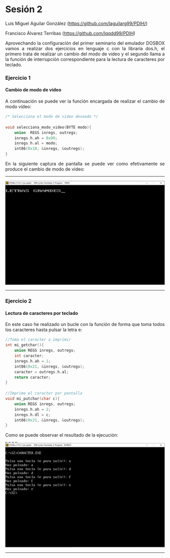 <h1>Sesión 2</h1>


Luis Miguel Aguilar González (https://github.com/laguilarg99/PDIH/)

Francisco Álvarez Terribas (https://github.com/Iqqdd99/PDIH)

<div style="text-align: justify">
Aprovechando la configuración del primer seminario del emulador DOSBOX vamos a realizar dos ejercicios en lenguaje c con la libraría dos.h, el primero trata de realizar un cambio del modo de video y el segundo llama a la función de interrupción correspondiente para la lectura de caracteres por teclado. 
</div>

<h3>Ejercicio 1</h3>
<h4>Cambio de modo de video</h4>
<div style="text-align: justify">
A continuación se puede ver la función encargada de realizar el cambio de modo vídeo:
</div>

```c
/* Selecciona el modo de video deseado */

void selecciona_modo_video(BYTE modo){
    union  REGS inregs, outregs;
    inregs.h.ah = 0x00;
    inregs.h.al = modo;
    int86(0x10, &inregs, &outregs);
}

```
<div style="text-align: justify">
En la siguiente captura de pantalla se puede ver como efetivamente se produce el cambio de modo de video:
</div>

_ _ _ _

<div style="text-align:center"><img src="Video.PNG" /></div>

_ _ _ _


<h3>Ejercicio 2</h3>
<h4>Lectura de caracteres por teclado</h4>
<div style="text-align: justify">
En este caso he realizado un bucle con la función de forma que toma todos los caracteres hasta pulsar la letra e:
</div>


```c
//Toma el caracter a imprimir
int mi_getchar(){
    union REGS inregs, outregs;
    int caracter;
    inregs.h.ah = 1;
    int86(0x21, &inregs, &outregs);
    caracter = outregs.h.al;
    return caracter;
}

//Imprime el caracter por pantalla
void mi_putchar(char c){
    union REGS inregs, outregs;
    inregs.h.ah = 2;
    inregs.h.dl = c;
    int86(0x21, &inregs, &outregs);
}

```

<div style="text-align: justify">
Como se puede observar el resultado de la ejecución:
</div>
_ _ _ _

<div style="text-align:center"><img src="Caracter.PNG" /></div>

_ _ _ _


